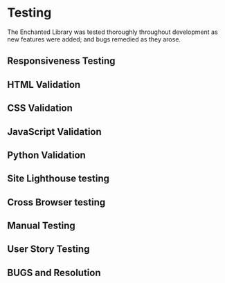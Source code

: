 # Testing

The Enchanted Library was tested thoroughly throughout development as new features were added; and bugs remedied as they arose.

## Responsiveness Testing
## HTML Validation 
## CSS Validation 
## JavaScript Validation 
## Python Validation 
## Site Lighthouse testing
## Cross Browser testing 
## Manual Testing 
## User Story Testing
## BUGS and Resolution 
